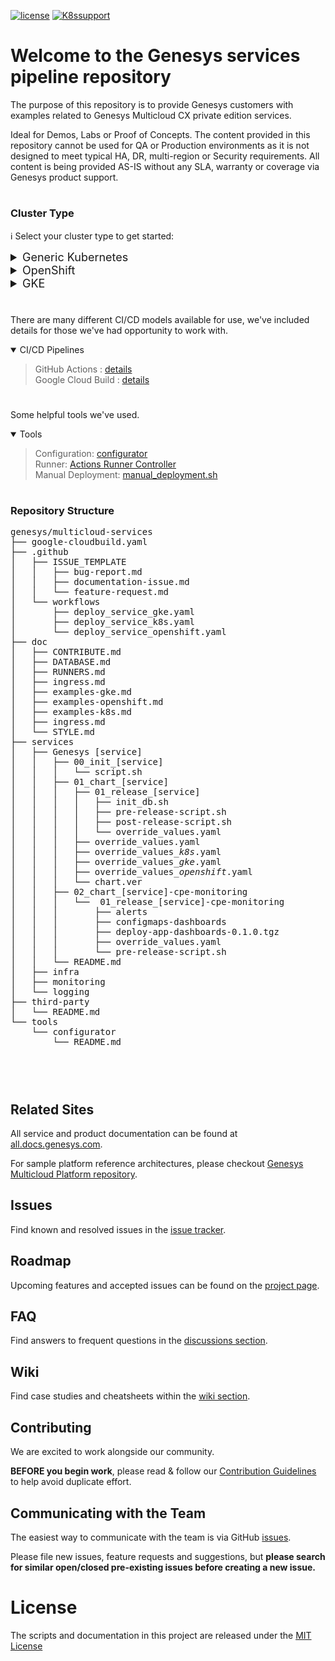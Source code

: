 [![license](https://badgen.net/badge/license/MIT/blue)](/LICENSE) [![K8ssupport](https://badgen.net/badge/supported%20K8s%20release/1.22/cyan)](https://all.docs.genesys.com/ReleaseNotes/Current/GenesysEngage-cloud/PrivateEdition)

# Welcome to the Genesys services pipeline repository

The purpose of this repository is to provide Genesys customers with examples related to Genesys Multicloud CX private edition services.  

Ideal for Demos, Labs or Proof of Concepts. The content provided in this repository cannot be used for QA or Production environments as it is not designed to meet typical HA, DR, multi-region or Security requirements. All content is being provided AS-IS without any SLA, warranty or coverage via Genesys product support.

#

### Cluster Type
:information_source: Select your cluster type to get started:

<details>
  <summary style="font-size:18px">Generic Kubernetes</summary>

:zap: Quick Start : [GitHub Actions](/doc/gha.md) - [workflow](/doc/examples-k8s.md)    
:gear: Genesys services : [services](/services)         
:sparkles: Third party services : [infra](/services/infra)    
:mag: Observability : [monitoring](/services/monitoring), [logging](/services/logging)    
</details>

<details>
  <summary style="font-size:18px">OpenShift</summary>

:zap: Quick Start : [GitHub Actions](/doc/gha.md) - [workflow](/doc/examples-openshift.md)    
:gear: Genesys services : [services](/services)     
:sparkles: Third party services : [infra](/services/infra)    
:mag: Observability : [monitoring](/services/monitoring), [logging](/services/logging)
</details>

<details>
  <summary style="font-size:18px">GKE</summary>

:zap: Quick Start : [GitHub Actions](/doc/gha.md) - [workflow](/doc/examples-gke.md), [Cloud Build](/doc/cloudbuild.md)    
:gear: Genesys services : [services](/services)     
:sparkles: Third party services : [infra](/services/infra)    
:mag: Observability : [monitoring](/services/monitoring), [logging](/services/logging)    
</details>

#

There are many different CI/CD models available for use, we've included details for those we've had opportunity to work with.

<details open><summary> CI/CD Pipelines</summary>
  
> GitHub Actions : [details](/doc/gha.md)    
> Google Cloud Build : [details](/doc/cloudbuild.md)

</details>

#

Some helpful tools we've used. 

<details open><summary>Tools</summary>
  
> Configuration: [configurator](/tools/configurator)    
> Runner: [Actions Runner Controller](/tools/actions-runner-controller/)    
> Manual Deployment: [manual_deployment.sh](manual_deployment.sh)     

</details>  
  
#

### Repository Structure
<pre>
genesys/multicloud-services
├── google-cloudbuild.yaml
├── .github
│   ├── ISSUE_TEMPLATE
│   │   ├── bug-report.md
│   │   ├── documentation-issue.md
│   │   └── feature-request.md
│   └── workflows
│       ├── deploy_service_gke.yaml
│       ├── deploy_service_k8s.yaml
│       └── deploy_service_openshift.yaml 
├── doc
│   ├── CONTRIBUTE.md
│   ├── DATABASE.md
│   ├── RUNNERS.md
│   ├── ingress.md
│   ├── examples-gke.md
│   ├── examples-openshift.md
│   ├── examples-k8s.md
│   ├── ingress.md
│   └── STYLE.md
├── services
│   ├── Genesys [service]
│   │   ├── 00_init_[service]
│   │   │   └── script.sh
│   │   ├── 01_chart_[service]
│   │   │   ├── 01_release_[service]
│   │   │   │   ├── init_db.sh
│   │   │   │   ├── pre-release-script.sh
│   │   │   │   ├── post-release-script.sh
│   │   │   │   └── override_values.yaml
│   │   │   ├── override_values.yaml
│   │   │   ├── override_values_<i>k8s</i>.yaml
│   │   │   ├── override_values_<i>gke</i>.yaml
│   │   │   ├── override_values_<i>openshift</i>.yaml
│   │   │   └── chart.ver
│   │   ├── 02_chart_[service]-cpe-monitoring
│   │   │   └──  01_release_[service]-cpe-monitoring
│   │   │       ├── alerts
│   │   │       ├── configmaps-dashboards 
│   │   │       ├── deploy-app-dashboards-0.1.0.tgz
│   │   │       ├── override_values.yaml
│   │   │       └── pre-release-script.sh
│   │   └── README.md
│   ├── infra 
│   ├── monitoring
│   └── logging
├── third-party
│   └── README.md
└── tools
    └── configurator
        └── README.md



</pre>

#

## Related Sites
All service and product documentation can be found at [all.docs.genesys.com](https://all.docs.genesys.com). 

For sample platform reference architectures, please checkout [Genesys Multicloud Platform repository](https://github.com/genesysengage/multicloud-platform).

## Issues
Find known and resolved issues in the [issue tracker](https://github.com/genesysengage/multicloud-services/issues).

## Roadmap
Upcoming features and accepted issues can be found on the [project page](https://github.com/genesysengage/multicloud-services/projects).

## FAQ
Find answers to frequent questions in the [discussions section](https://github.com/genesysengage/multicloud-services/discussions). 

## Wiki
Find case studies and cheatsheets within the [wiki section](https://github.com/genesysengage/multicloud-services/wiki).

## Contributing
We are excited to work alongside our community. 

**BEFORE you begin work**, please read & follow our [Contribution Guidelines](/doc/CONTRIBUTE.md) to help avoid duplicate effort.

## Communicating with the Team

The easiest way to communicate with the team is via GitHub [issues](https://github.com/genesysengage/multicloud-services/issues/new/choose).

Please file new issues, feature requests and suggestions, but **please search for similar open/closed pre-existing issues before creating a new issue.**

# License

The scripts and documentation in this project are released under the [MIT License](LICENSE)


